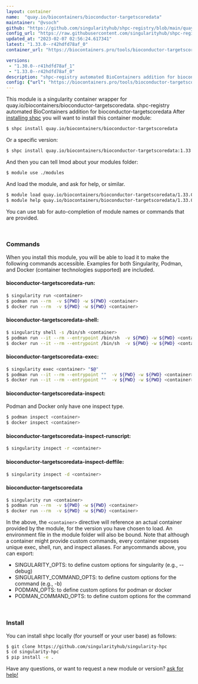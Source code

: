 ```yaml
---
layout: container
name:  "quay.io/biocontainers/bioconductor-targetscoredata"
maintainer: "@vsoch"
github: "https://github.com/singularityhub/shpc-registry/blob/main/quay.io/biocontainers/bioconductor-targetscoredata/container.yaml"
config_url: "https://raw.githubusercontent.com/singularityhub/shpc-registry/main/quay.io/biocontainers/bioconductor-targetscoredata/container.yaml"
updated_at: "2023-02-07 02:56:24.617341"
latest: "1.33.0--r42hdfd78af_0"
container_url: "https://biocontainers.pro/tools/bioconductor-targetscoredata"

versions:
 - "1.30.0--r41hdfd78af_1"
 - "1.33.0--r42hdfd78af_0"
description: "shpc-registry automated BioContainers addition for bioconductor-targetscoredata"
config: {"url": "https://biocontainers.pro/tools/bioconductor-targetscoredata", "maintainer": "@vsoch", "description": "shpc-registry automated BioContainers addition for bioconductor-targetscoredata", "latest": {"1.33.0--r42hdfd78af_0": "sha256:184d7af596d450803ed4f44794793f5580c531ff8fd609248383aae877255cf1"}, "tags": {"1.30.0--r41hdfd78af_1": "sha256:dcfe966c4297bd28b15cebe9de992c1933f81c8c71c3f0ab81e14c6b00c13c19", "1.33.0--r42hdfd78af_0": "sha256:184d7af596d450803ed4f44794793f5580c531ff8fd609248383aae877255cf1"}, "docker": "quay.io/biocontainers/bioconductor-targetscoredata"}
---
```


This module is a singularity container wrapper for quay.io/biocontainers/bioconductor-targetscoredata.
shpc-registry automated BioContainers addition for bioconductor-targetscoredata
After [installing shpc](#install) you will want to install this container module:


```bash
$ shpc install quay.io/biocontainers/bioconductor-targetscoredata
```

Or a specific version:

```bash
$ shpc install quay.io/biocontainers/bioconductor-targetscoredata:1.33.0--r42hdfd78af_0
```

And then you can tell lmod about your modules folder:

```bash
$ module use ./modules
```

And load the module, and ask for help, or similar.

```bash
$ module load quay.io/biocontainers/bioconductor-targetscoredata/1.33.0--r42hdfd78af_0
$ module help quay.io/biocontainers/bioconductor-targetscoredata/1.33.0--r42hdfd78af_0
```

You can use tab for auto-completion of module names or commands that are provided.

<br>

### Commands

When you install this module, you will be able to load it to make the following commands accessible.
Examples for both Singularity, Podman, and Docker (container technologies supported) are included.

#### bioconductor-targetscoredata-run:

```bash
$ singularity run <container>
$ podman run --rm  -v ${PWD} -w ${PWD} <container>
$ docker run --rm  -v ${PWD} -w ${PWD} <container>
```

#### bioconductor-targetscoredata-shell:

```bash
$ singularity shell -s /bin/sh <container>
$ podman run --it --rm --entrypoint /bin/sh  -v ${PWD} -w ${PWD} <container>
$ docker run --it --rm --entrypoint /bin/sh  -v ${PWD} -w ${PWD} <container>
```

#### bioconductor-targetscoredata-exec:

```bash
$ singularity exec <container> "$@"
$ podman run --it --rm --entrypoint ""  -v ${PWD} -w ${PWD} <container> "$@"
$ docker run --it --rm --entrypoint ""  -v ${PWD} -w ${PWD} <container> "$@"
```

#### bioconductor-targetscoredata-inspect:

Podman and Docker only have one inspect type.

```bash
$ podman inspect <container>
$ docker inspect <container>
```

#### bioconductor-targetscoredata-inspect-runscript:

```bash
$ singularity inspect -r <container>
```

#### bioconductor-targetscoredata-inspect-deffile:

```bash
$ singularity inspect -d <container>
```



#### bioconductor-targetscoredata

```bash
$ singularity run <container>
$ podman run --rm  -v ${PWD} -w ${PWD} <container>
$ docker run --rm  -v ${PWD} -w ${PWD} <container>
```


In the above, the `<container>` directive will reference an actual container provided
by the module, for the version you have chosen to load. An environment file in the
module folder will also be bound. Note that although a container
might provide custom commands, every container exposes unique exec, shell, run, and
inspect aliases. For anycommands above, you can export:

 - SINGULARITY_OPTS: to define custom options for singularity (e.g., --debug)
 - SINGULARITY_COMMAND_OPTS: to define custom options for the command (e.g., -b)
 - PODMAN_OPTS: to define custom options for podman or docker
 - PODMAN_COMMAND_OPTS: to define custom options for the command

<br>

### Install

You can install shpc locally (for yourself or your user base) as follows:

```bash
$ git clone https://github.com/singularityhub/singularity-hpc
$ cd singularity-hpc
$ pip install -e .
```

Have any questions, or want to request a new module or version? [ask for help!](https://github.com/singularityhub/singularity-hpc/issues)